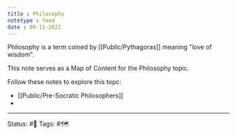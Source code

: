 ```yaml
---
title : Philosophy
notetype : feed
date : 09-11-2021
---
```


Philosophy is a term coined by [[Public/Pythagoras]] meaning "love of wisdom".

This note serves as a Map of Content for the Philosophy topic.

Follow these notes to explore this topc:
- [[Public/Pre-Socratic Philosophers]]
- 

-----

Status: #🌱 
Tags: #🗺️ 

